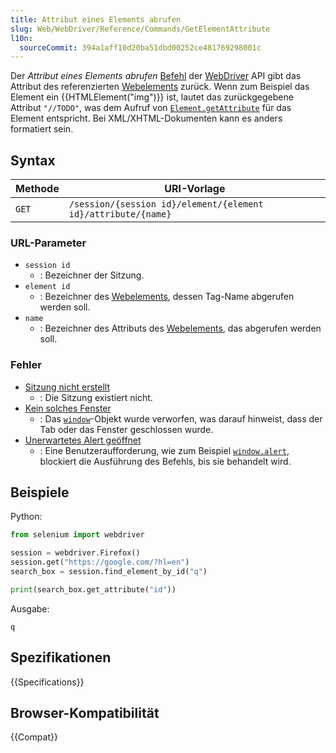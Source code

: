 ```yaml
---
title: Attribut eines Elements abrufen
slug: Web/WebDriver/Reference/Commands/GetElementAttribute
l10n:
  sourceCommit: 394a1aff10d20ba51dbd00252ce481769298001c
---
```


Der _Attribut eines Elements abrufen_ [Befehl](/de/docs/Web/WebDriver/Command) der [WebDriver](/de/docs/Web/WebDriver) API gibt das Attribut des referenzierten [Webelements](/de/docs/Web/WebDriver/WebElement) zurück. Wenn zum Beispiel das Element ein {{HTMLElement("img")}} ist, lautet das zurückgegebene Attribut `"//TODO"`, was dem Aufruf von [`Element.getAttribute`](/de/docs/Web/API/Element/getAttribute) für das Element entspricht. Bei XML/XHTML-Dokumenten kann es anders formatiert sein.

## Syntax

| Methode | URI-Vorlage                                                   |
| ------- | ------------------------------------------------------------- |
| `GET`   | `/session/{session id}/element/{element id}/attribute/{name}` |

### URL-Parameter

- `session id`
  - : Bezeichner der Sitzung.
- `element id`
  - : Bezeichner des [Webelements](/de/docs/Web/WebDriver/WebElement), dessen Tag-Name abgerufen werden soll.
- `name`
  - : Bezeichner des Attributs des [Webelements](/de/docs/Web/WebDriver/WebElement), das abgerufen werden soll.

### Fehler

- [Sitzung nicht erstellt](/de/docs/Web/WebDriver/Errors/SessionNotCreated)
  - : Die Sitzung existiert nicht.
- [Kein solches Fenster](/de/docs/Web/WebDriver/Errors/NoSuchWindow)
  - : Das [`window`](/de/docs/Web/API/Window)-Objekt wurde verworfen, was darauf hinweist, dass der Tab oder das Fenster geschlossen wurde.
- [Unerwartetes Alert geöffnet](/de/docs/Web/WebDriver/Errors/UnexpectedAlertOpen)
  - : Eine Benutzeraufforderung, wie zum Beispiel [`window.alert`](/de/docs/Web/API/Window/alert), blockiert die Ausführung des Befehls, bis sie behandelt wird.

## Beispiele

Python:

```python
from selenium import webdriver

session = webdriver.Firefox()
session.get("https://google.com/?hl=en")
search_box = session.find_element_by_id("q")

print(search_box.get_attribute("id"))
```

Ausgabe:

```plain
q
```

## Spezifikationen

{{Specifications}}

## Browser-Kompatibilität

{{Compat}}
